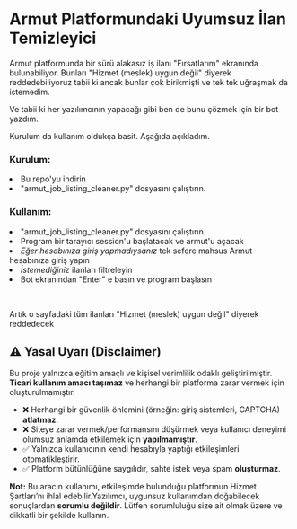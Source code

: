 <h1>Armut Platformundaki Uyumsuz İlan Temizleyici</h1>

<p>Armut platformunda bir sürü alakasız iş ilanı "Fırsatlarım" ekranında bulunabiliyor. Bunları "Hizmet (meslek) uygun değil" diyerek reddedebiliyoruz tabii ki ancak bunlar çok birikmişti ve tek tek uğraşmak da istemedim.</p>
<p>Ve tabii ki her yazılımcının yapacağı gibi ben de bunu çözmek için bir bot yazdım.</p>
<p>Kurulum da kullanım oldukça basit. Aşağıda açıkladım.</p>

<h3>Kurulum:</h3>
<li>Bu repo'yu indirin</li>
<li>"armut_job_listing_cleaner.py" dosyasını çalıştırın.</li>

<h3>Kullanım:</h3>
<li>"armut_job_listing_cleaner.py" dosyasını çalıştırın.</li>
<li>Program bir tarayıcı session'u başlatacak ve armut'u açacak</li>
<li><i>Eğer hesabınıza giriş yapmadıysanız</i> tek sefere mahsus Armut hesabınıza giriş yapın</li>
<li><i>İstemediğiniz</i> ilanları filtreleyin</li>
<li>Bot ekranından "Enter" e basın ve program başlasın</li>

<br><p>Artık o sayfadaki tüm ilanları "Hizmet (meslek) uygun değil" diyerek reddedecek</p>

## ⚠️ Yasal Uyarı (Disclaimer)

Bu proje yalnızca eğitim amaçlı ve kişisel verimlilik odaklı geliştirilmiştir. **Ticari kullanım amacı taşımaz** ve herhangi bir platforma zarar vermek için oluşturulmamıştır.

- ❌ Herhangi bir güvenlik önlemini (örneğin: giriş sistemleri, CAPTCHA) **atlatmaz**.
- ❌ Siteye zarar vermek/performansını düşürmek veya kullanıcı deneyimi olumsuz anlamda etkilemek için **yapılmamıştır**.
- ✅ Yalnızca kullanıcının kendi hesabıyla yaptığı etkileşimleri otomatikleştirir.
- ✅ Platform bütünlüğüne saygılıdır, sahte istek veya spam **oluşturmaz**.

**Not:** Bu aracın kullanımı, etkileşimde bulunduğu platformun Hizmet Şartları’nı ihlal edebilir.Yazılımcı, uygunsuz kullanımdan doğabilecek sonuçlardan **sorumlu değildir**. Lütfen sorumluluğu size ait olmak üzere ve dikkatli bir şekilde kullanın.
